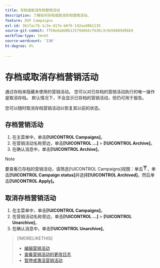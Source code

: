 ```yaml
---
title: 存档或取消存档营销活动
description: 了解如何存档或取消存档营销活动。
feature: DSP Campaigns
exl-id: 3b1fac7b-1c3e-417e-b6f6-142aa48b1135
source-git-commit: ff50eda8d8b12579d664cf636c3c9e56069d8bb9
workflow-type: tm+mt
source-wordcount: '136'
ht-degree: 0%

---
```


# 存档或取消存档营销活动

通过存档来隐藏未使用的营销活动。 您可以对已存档的营销活动执行的唯一操作是取消存档。 默认情况下，不会显示已存档的营销活动，但仍可用于报告。

您可以随时取消存档营销活动以恢复其以前的状态。

## 存档营销活动

1. 在主菜单中，单击&#x200B;**[!UICONTROL Campaigns]**。
1. 在营销活动名称旁边，单击&#x200B;**[!UICONTROL ...]** > **[!UICONTROL Archive]**。
1. 在确认消息中，单击&#x200B;**[!UICONTROL Archive]**。

>[!NOTE]
>
>要查看已存档的营销活动，请筛选[!UICONTROL Campaigns]视图：单击![筛选按钮](/help/dsp/assets/filter.png)，单击&#x200B;**[!UICONTROL Campaign status]**&#x200B;并选择&#x200B;**[!UICONTROL Archived]**，然后单击&#x200B;**[!UICONTROL Apply]。**

## 取消存档营销活动

1. 在主菜单中，单击&#x200B;**[!UICONTROL Campaigns]**。
1. 在营销活动名称旁边，单击&#x200B;**[!UICONTROL ...]** > **[!UICONTROL Unarchive]**。
1. 在确认消息中，单击&#x200B;**[!UICONTROL Unarchive]**。

>[!MORELIKETHIS]
>
>* [编辑营销活动](campaign-edit.md)
>* [查看营销活动的更改日志](campaign-change-log.md)
>* [暂停或激活营销活动](campaign-pause-activate.md)
